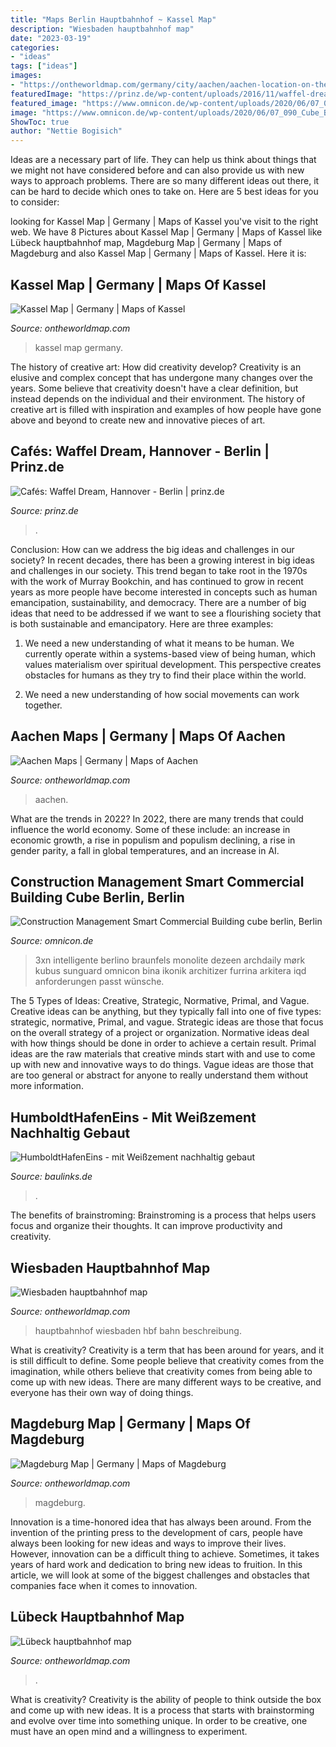 ```yaml
---
title: "Maps Berlin Hauptbahnhof ~ Kassel Map"
description: "Wiesbaden hauptbahnhof map"
date: "2023-03-19"
categories:
- "ideas"
tags: ["ideas"]
images:
- "https://ontheworldmap.com/germany/city/aachen/aachen-location-on-the-germany-map-min.jpg"
featuredImage: "https://prinz.de/wp-content/uploads/2016/11/waffel-dream.jpg"
featured_image: "https://www.omnicon.de/wp-content/uploads/2020/06/07_090_Cube_Berlin_036_H-1024x1024.jpg"
image: "https://www.omnicon.de/wp-content/uploads/2020/06/07_090_Cube_Berlin_036_H-1024x1024.jpg"
ShowToc: true
author: "Nettie Bogisich"
---
```



Ideas are a necessary part of life. They can help us think about things that we might not have considered before and can also provide us with new ways to approach problems. There are so many different ideas out there, it can be hard to decide which ones to take on. Here are 5 best ideas for you to consider: 

	

		
looking for Kassel Map | Germany | Maps of Kassel you've visit to the right web. We have 8 Pictures about Kassel Map | Germany | Maps of Kassel like Lübeck hauptbahnhof map, Magdeburg Map | Germany | Maps of Magdeburg and also Kassel Map | Germany | Maps of Kassel. Here it is:
		
    
## Kassel Map | Germany | Maps Of Kassel

<img loading=lazy src="http://ontheworldmap.com/germany/city/kassel/kassel-location-on-the-germany-map-min.jpg" onerror="this.onerror=null;this.src='https://tse1.mm.bing.net/th?id=OIP.hZadH0uDkuvI7FIQMSK84gAAAA&amp;pid=15.1';" alt="Kassel Map | Germany | Maps of Kassel">

_Source: ontheworldmap.com_

>kassel map germany. 

	

The history of creative art: How did creativity develop?
Creativity is an elusive and complex concept that has undergone many changes over the years. Some believe that creativity doesn't have a clear definition, but instead depends on the individual and their environment. The history of creative art is filled with inspiration and examples of how people have gone above and beyond to create new and innovative pieces of art.

    
## Cafés: Waffel Dream, Hannover - Berlin | Prinz.de

<img loading=lazy src="https://prinz.de/wp-content/uploads/2016/11/waffel-dream.jpg" onerror="this.onerror=null;this.src='https://tse4.mm.bing.net/th?id=OIP.GvWyxweICqDUOC4hGl-fGwHaFs&amp;pid=15.1';" alt="Cafés: Waffel Dream, Hannover - Berlin | prinz.de">

_Source: prinz.de_

>. 

	

Conclusion: How can we address the big ideas and challenges in our society?
In recent decades, there has been a growing interest in big ideas and challenges in our society. This trend began to take root in the 1970s with the work of Murray Bookchin, and has continued to grow in recent years as more people have become interested in concepts such as human emancipation, sustainability, and democracy.
There are a number of big ideas that need to be addressed if we want to see a flourishing society that is both sustainable and emancipatory. Here are three examples:

1) We need a new understanding of what it means to be human. We currently operate within a systems-based view of being human, which values materialism over spiritual development. This perspective creates obstacles for humans as they try to find their place within the world.

2) We need a new understanding of how social movements can work together.

    
## Aachen Maps | Germany | Maps Of Aachen

<img loading=lazy src="https://ontheworldmap.com/germany/city/aachen/aachen-location-on-the-germany-map-min.jpg" onerror="this.onerror=null;this.src='https://tse1.mm.bing.net/th?id=OIP.DmVDLj71svIA_mucvkrAxAHaKC&amp;pid=15.1';" alt="Aachen Maps | Germany | Maps of Aachen">

_Source: ontheworldmap.com_

>aachen. 

	

What are the trends in 2022?
In 2022, there are many trends that could influence the world economy. Some of these include: an increase in economic growth, a rise in populism and populism declining, a rise in gender parity, a fall in global temperatures, and an increase in AI.

    
## Construction Management Smart Commercial Building Cube Berlin, Berlin

<img loading=lazy src="https://www.omnicon.de/wp-content/uploads/2020/06/07_090_Cube_Berlin_036_H-1024x1024.jpg" onerror="this.onerror=null;this.src='https://tse4.mm.bing.net/th?id=OIP.SC1XxTHr9mqqIAp_-KcMGAHaHa&amp;pid=15.1';" alt="Construction Management Smart Commercial Building cube berlin, Berlin">

_Source: omnicon.de_

>3xn intelligente berlino braunfels monolite dezeen archdaily mørk kubus sunguard omnicon bina ikonik architizer furrina arkitera iqd anforderungen passt wünsche. 

	

The 5 Types of Ideas: Creative, Strategic, Normative, Primal, and Vague.
Creative ideas can be anything, but they typically fall into one of five types: strategic, normative, Primal, and vague. 
Strategic ideas are those that focus on the overall strategy of a project or organization. Normative ideas deal with how things should be done in order to achieve a certain result. Primal ideas are the raw materials that creative minds start with and use to come up with new and innovative ways to do things. Vague ideas are those that are too general or abstract for anyone to really understand them without more information.

    
## HumboldtHafenEins - Mit Weißzement Nachhaltig Gebaut

<img loading=lazy src="https://www.baulinks.de/webplugin/2015/i/scaled/1144_x_1552-humboldthafeneins1.jpg" onerror="this.onerror=null;this.src='https://tse4.mm.bing.net/th?id=OIP.O7wFK8ZAdu-Sl4sKgVDH5wHaDq&amp;pid=15.1';" alt="HumboldtHafenEins - mit Weißzement nachhaltig gebaut">

_Source: baulinks.de_

>. 

	

The benefits of brainstroming:
Brainstroming is a process that helps users focus and organize their thoughts. It can improve productivity and creativity.

    
## Wiesbaden Hauptbahnhof Map

<img loading=lazy src="https://ontheworldmap.com/germany/city/wiesbaden/wiesbaden-hauptbahnhof-map.jpg" onerror="this.onerror=null;this.src='https://tse1.mm.bing.net/th?id=OIP.b1EjbOcpr9KufOq49MhPkAHaFG&amp;pid=15.1';" alt="Wiesbaden hauptbahnhof map">

_Source: ontheworldmap.com_

>hauptbahnhof wiesbaden hbf bahn beschreibung. 

	

What is creativity?
Creativity is a term that has been around for years, and it is still difficult to define. Some people believe that creativity comes from the imagination, while others believe that creativity comes from being able to come up with new ideas. There are many different ways to be creative, and everyone has their own way of doing things.

    
## Magdeburg Map | Germany | Maps Of Magdeburg

<img loading=lazy src="https://ontheworldmap.com/germany/city/magdeburg/map-of-magdeburg.jpg" onerror="this.onerror=null;this.src='https://tse2.mm.bing.net/th?id=OIP.YBSj-_A_RW1eq-z6BjTMigHaJp&amp;pid=15.1';" alt="Magdeburg Map | Germany | Maps of Magdeburg">

_Source: ontheworldmap.com_

>magdeburg. 

	

Innovation is a time-honored idea that has always been around. From the invention of the printing press to the development of cars, people have always been looking for new ideas and ways to improve their lives. However, innovation can be a difficult thing to achieve. Sometimes, it takes years of hard work and dedication to bring new ideas to fruition. In this article, we will look at some of the biggest challenges and obstacles that companies face when it comes to innovation.

    
## Lübeck Hauptbahnhof Map

<img loading=lazy src="https://ontheworldmap.com/germany/city/lubeck/lubeck-hauptbahnhof-map-max.jpg" onerror="this.onerror=null;this.src='https://tse4.mm.bing.net/th?id=OIP.PdXWEjIYQokH17k2WaoRUwHaFD&amp;pid=15.1';" alt="Lübeck hauptbahnhof map">

_Source: ontheworldmap.com_

>. 

	

What is creativity?
Creativity is the ability of people to think outside the box and come up with new ideas. It is a process that starts with brainstorming and evolve over time into something unique. In order to be creative, one must have an open mind and a willingness to experiment.

